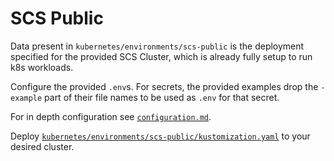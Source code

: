 # SCS Public

Data present in `kubernetes/environments/scs-public` is the deployment specified for the provided SCS Cluster, which is already fully setup to run k8s workloads.

Configure the provided `.env`s. For secrets, the provided examples drop the `-example` part of their file names to be used as `.env` for that secret.

For in depth configuration see [`configuration.md`](configuration.md).

Deploy [`kubernetes/environments/scs-public/kustomization.yaml`](../kubernetes/environments/scs-public/kustomization.yaml) to your desired cluster.
